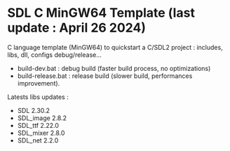 # SDL C MinGW64 Template (last update : April 26 2024)

C language template (MinGW64) to quickstart a C/SDL2 project : includes, libs, dll, configs debug/release...

* build-dev.bat : debug build (faster build process, no optimizations)
* build-release.bat : release build (slower build, performances improvement).

Latests libs updates :

* SDL 2.30.2
* SDL_image 2.8.2
* SDL_ttf 2.22.0
* SDL_mixer 2.8.0
* SDL_net 2.2.0

